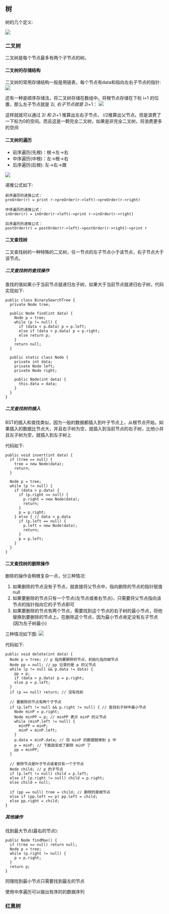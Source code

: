 ## 树

树的几个定义:

![](../../images/tree/tree.jpg)


### 二叉树

二叉树是每个节点最多有两个子节点的树。

#### 二叉树的存储结构

二叉树的常用存储结构一般是用链表，每个节点有data和指向左右子节点的指针:
![](../../images/tree/binary-tree.jpg)

还有一种是顺序存储法，将二叉树存储在数组中。将根节点存储在下标 i=1 的位置，那么左子节点就是 2*i, 右子节点就是 2*i+1：
![](../../images/tree/binary-array-tree.jpg)

这样就就可以通过 2*i 和 2*i+1 推算出左右子节点， i/2推算出父节点。但是浪费了一下标为0的空间。而且这是一颗完全二叉树，如果是非完全二叉树，将浪费更多的空间

#### 二叉树的遍历

- 前序遍历(先根)：根->左->右
- 中序遍历(中根)：左->根->右
- 后序遍历(后根): 左->右->跟

![](../../images/tree/iterator-binary-tree.jpg)

递推公式如下:
``` 
前序遍历的递推公式：
preOrder(r) = print r->preOrder(r->left)->preOrder(r->right)

中序遍历的递推公式：
inOrder(r) = inOrder(r->left)->print r->inOrder(r->right)

后序遍历的递推公式：
postOrder(r) = postOrder(r->left)->postOrder(r->right)->print r
```

#### 二叉查找树

二叉查找树的一种特殊的二叉树，任一节点的左子节点小于该节点，右子节点大于该节点。

##### 二叉查找树的查找操作

查找的值如果小于当前节点就递归左子树，如果大于当前节点就递归右子树，代码实现如下:
``` 
public class BinarySearchTree {
  private Node tree;

  public Node find(int data) {
    Node p = tree;
    while (p != null) {
      if (data < p.data) p = p.left;
      else if (data > p.data) p = p.right;
      else return p;
    }
    return null;
  }

  public static class Node {
    private int data;
    private Node left;
    private Node right;

    public Node(int data) {
      this.data = data;
    }
  }
}
```

##### 二叉查找树的插入

BST的插入和查找类似，因为一般的数据都插入到叶子节点上，从根节点开始，如果插入的数据比节点大，并且右子树为空，就插入到当前节点的右子树，比他小并且左子树为空，就插入到左子树上

代码如下:
``` 
public void insert(int data) {
  if (tree == null) {
    tree = new Node(data);
    return;
  }

  Node p = tree;
  while (p != null) {
    if (data > p.data) {
      if (p.right == null) {
        p.right = new Node(data);
        return;
      }
      p = p.right;
    } else { // data < p.data
      if (p.left == null) {
        p.left = new Node(data);
        return;
      }
      p = p.left;
    }
  }
}

```

#### 二叉查找树的删除操作

删除的操作会稍微复杂一点，分三种情况:
1. 如果删除的节点没有子节点，就直接将父节点中，指向删除的节点的指针赋值null
2. 如果要删除的节点只有一个节点(左节点或者右节点)，只需要将父节点指向该节点的指针指向它的子节点即可
3. 如果要删除的节点有两个节点，需要找到这个节点的右子树的最小节点，将他替换到要删除的节点上。在删除这个节点，因为最小节点肯定没有左子节点(因为左子树最小)

三种情况如下图:
![](../../images/tree/delete-bst.jpg)


代码如下:
``` 
public void delete(int data) {
  Node p = tree; // p 指向要删除的节点，初始化指向根节点
  Node pp = null; // pp 记录的是 p 的父节点
  while (p != null && p.data != data) {
    pp = p;
    if (data > p.data) p = p.right;
    else p = p.left;
  }
  if (p == null) return; // 没有找到

  // 要删除的节点有两个子节点
  if (p.left != null && p.right != null) { // 查找右子树中最小节点
    Node minP = p.right;
    Node minPP = p; // minPP 表示 minP 的父节点
    while (minP.left != null) {
      minPP = minP;
      minP = minP.left;
    }
    p.data = minP.data; // 将 minP 的数据替换到 p 中
    p = minP; // 下面就变成了删除 minP 了
    pp = minPP;
  }

  // 删除节点是叶子节点或者仅有一个子节点
  Node child; // p 的子节点
  if (p.left != null) child = p.left;
  else if (p.right != null) child = p.right;
  else child = null;

  if (pp == null) tree = child; // 删除的是根节点
  else if (pp.left == p) pp.left = child;
  else pp.right = child;
}

```

##### 其他操作

找到最大节点(最右的节点):
``` 
public Node findMax() {
  if (tree == null) return null;
  Node p = tree;
  while (p.right != null) {
    p = p.right;
  }
  return p;
}
```
同理找到最小节点只需要找到最左的节点

使用中序遍历可以输出有序的的数据序列


### 红黑树